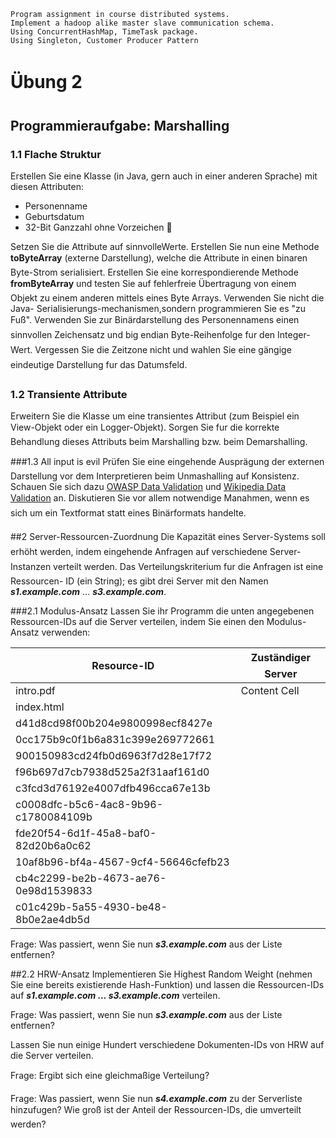 ```Program assignment in course distributed systems.Implement a hadoop alike master slave communication schema.Using ConcurrentHashMap, TimeTask package.Using Singleton, Customer Producer Pattern```# Übung 2## Programmieraufgabe: Marshalling### 1.1 Flache StrukturErstellen Sie eine Klasse (in Java, gern auch in einer anderen Sprache) mit diesen Attributen:* Personenname* Geburtsdatum* 32-Bit Ganzzahl ohne VorzeichenSetzen Sie die Attribute auf sinnvolleWerte. Erstellen Sie nun eine Methode **toByteArray** (externe Darstellung), welche die Attribute in einen binaren Byte-Strom serialisiert. Erstellen Sie eine korrespondierende Methode **fromByteArray** und testen Sie auf fehlerfreie Übertragung von einem Objekt zu einem anderen mittels eines Byte Arrays. Verwenden Sie nicht die Java- Serialisierungs-mechanismen,sondern programmieren Sie es "zu Fuß". Verwenden Sie zur Binärdarstellung des Personennamens einen sinnvollen Zeichensatz und big endian Byte-Reihenfolge fur den Integer-Wert. Vergessen Sie die Zeitzone nicht und wahlen Sie eine gängige eindeutige Darstellung fur das Datumsfeld.### 1.2 Transiente AttributeErweitern Sie die Klasse um eine transientes Attribut (zum Beispiel ein View-Objekt oder ein Logger-Objekt). Sorgen Sie fur die korrekte Behandlung dieses Attributs beim Marshalling bzw. beim Demarshalling.###1.3 All input is evilPrüfen Sie eine eingehende Ausprägung der externen Darstellung vor dem Interpretieren beimUnmashalling auf Konsistenz. Schauen Sie sich dazu [OWASP Data Validation](https://www.owasp.org/index.php/Data_Validation) und [WikipediaData Validation](http://en.wikipedia.org/wiki/Data_validation) an. Diskutieren Sie vor allem notwendige Manahmen, wenn es sich um einTextformat statt eines Binärformats handelte.##2 Server-Ressourcen-ZuordnungDie Kapazität eines Server-Systems soll erhöht werden, indem eingehende Anfragen auf verschiedene Server-Instanzen verteilt werden. Das Verteilungskriterium fur die Anfragen ist eine Ressourcen-ID (ein String); es gibt drei Server mit den Namen ***s1.example.com*** ... ***s3.example.com***.###2.1 Modulus-AnsatzLassen Sie ihr Programm die unten angegebenen Ressourcen-IDs auf die Server verteilen, indemSie einen den Modulus-Ansatz verwenden:Resource-ID  | Zuständiger Server------------- | -------------intro.pdf  | Content Cellindex.html	|d41d8cd98f00b204e9800998ecf8427e |0cc175b9c0f1b6a831c399e269772661 |900150983cd24fb0d6963f7d28e17f72 |f96b697d7cb7938d525a2f31aaf161d0 |c3fcd3d76192e4007dfb496cca67e13b |c0008dfc-b5c6-4ac8-9b96-c1780084109b |fde20f54-6d1f-45a8-baf0-82d20b6a0c62 |10af8b96-bf4a-4567-9cf4-56646cfefb23 |cb4c2299-be2b-4673-ae76-0e98d1539833 |c01c429b-5a55-4930-be48-8b0e2ae4db5d | Frage: Was passiert, wenn Sie nun ***s3.example.com*** aus der Liste entfernen?##2.2 HRW-AnsatzImplementieren Sie Highest Random Weight (nehmen Sie eine bereits existierende Hash-Funktion)und lassen die Ressourcen-IDs auf ***s1.example.com ... s3.example.com*** verteilen.Frage: Was passiert, wenn Sie nun ***s3.example.com*** aus der Liste entfernen?Lassen Sie nun einige Hundert verschiedene Dokumenten-IDs von HRW auf die Server verteilen.Frage: Ergibt sich eine gleichmaßige Verteilung?Frage: Was passiert, wenn Sie nun ***s4.example.com*** zu der Serverliste hinzufugen? Wie groß istder Anteil der Ressourcen-IDs, die umverteilt werden?